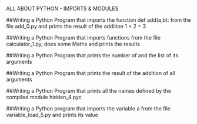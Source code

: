 ALL ABOUT PYTHON - IMPORTS & MODULES

##Writing a Python Program that imports the function def add(a,b): from the file add_0.py and prints the result of the addition 1 + 2 = 3

##Writing a Python Program that imports functions from the file calculator_1.py, does some Maths and prints the results

##Writing a Python Program that prints the number of and the list of its arguments

##Writing a Python Program that prints the result of the addition of all arguments

##Writing a Python Program that prints all the names defined by the compiled module hidden_4.pyc 

##Writing a Python program that imports the variable a from the file variable_load_5.py and prints its value
